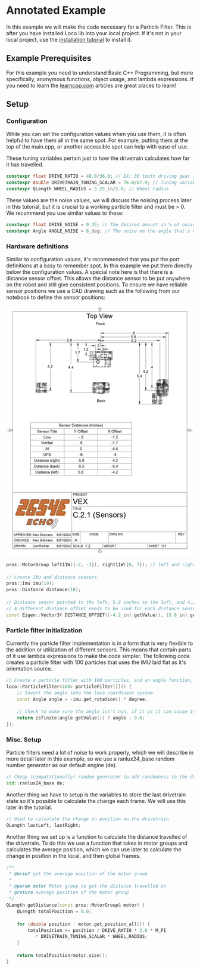 # Annotated Example

In this example we will make the code necessary for a Particle Filter. This is after you have installed Loco lib into
your local project. If it's not in your local project, use the [installation tutorial](./installation.md) to install it.

## Example Prerequisites

For this example you need to understand Basic C++ Programming, but more specifically, anonymous functions, object usage,
and lambda expressions. If you need to learn
the [learncpp.com](https://www.learncpp.com/cpp-tutorial/introduction-to-object-oriented-programming/) articles are
great places to learn!

## Setup

### Configuration

While you can set the configuration values when you use them, it is often helpful to have them all in the same spot.
For example, putting them at the top of the main.cpp, or another accessible spot can help with ease of use.

These tuning variables pertain just to how the drivetrain calculates how far it has travelled.

```c++
constexpr float DRIVE_RATIO = 48.0/36.0; // EX: 36 tooth driving gear to 48 tooth driven gear.
constexpr double DRIVETRAIN_TUNING_SCALAR = 76.0/87.9; // Tuning variable to make sure distance matches
constexpr QLength WHEEL_RADIUS = 3.25_in/2.0; // Wheel radius
```

These values are the noise values, we will discuss the noising process later in this tutorial, but it is crucial to a
working particle filter and must be > 0. We recommend you use similar values to these:

```c++
constexpr float DRIVE_NOISE = 0.35; // The desired amount in % of noise on the drive
constexpr Angle ANGLE_NOISE = 8_deg; // The noise on the angle that's desired
```

### Hardware definitions

Similar to configuration values, it's recommended that you put the port definitions at a easy to remember spot. In this
example we put them directly below the configuration values. A special note here is that there is a distance sensor
offset. This allows the distance sensor to be put anywhere on the robot and still give consistent positions. To ensure
we have reliable sensor positions we use a CAD drawing such as the following from our notebook to define the sensor
positions:

![A drawing of the sensor offset on our robot](../images/sensorDrawing.png)

```c++
pros::MotorGroup left11W({-2, -3}), right11W({6, 7}); // left and right motor setup

// Create IMU and distance sensors
pros::Imu imu(19);
pros::Distance distance(18);

// Distance sensor pointed to the left, 5.8 inches to the left, and 4.2 inches back from the center of rotation
// A different distance offset needs to be used for each distance sensor
const Eigen::Vector3f DISTANCE_OFFSET((-4.2_in).getValue(), (5.8_in).getValue(), (90_deg).getValue());
```

### Particle filter initialization

Currently the particle filter implementation is in a form that is very flexible to the addition or utilization of
different sensors. This means that certain parts of it use lambda expressions to make the code simpler. The following
code creates a particle filter with 100 particles that uses the IMU laid flat as it's orientation source.

```c++
// Create a particle filter with 100 particles, and an angle function, given above
loco::ParticleFilter<100> particleFilter([]() {
    // Invert the angle into the loco coordinate system
    const Angle angle = -imu.get_rotation() * degree;

    // Check to make sure the angle isn't nan, if it is it can cause issues in the position change calculations
    return isfinite(angle.getValue()) ? angle : 0.0;
});
```

### Misc. Setup

Particle filters need a lot of noise to work properly, which we will describe in more detail later in this example, so
we use a ranlux24_base random number generator as our default engine (de).

```c++
// Cheap (computationally) random generator to add randomness to the drivetrain
std::ranlux24_base de;
```

Another thing we have to setup is the variables to store the last drivetrain state so it's possible to calculate the
change each frame. We will use this later in the tutorial.

```c++
// Used to calculate the change in position on the drivetrain
QLength lastLeft, lastRight;
```

Another thing we set up is a function to calculate the distance travelled of the drivetrain. To do this we use a function that takes in motor groups and calculates the average position, which we can use later to calculate the change in position in the local, and then global frames. 

```c++
/**
 * @brief get the average position of the motor group
 *
 * @param motor Motor group to get the distance travelled on
 * @return average position of the motor group
 */
QLength getDistance(const pros::MotorGroup& motor) {
    QLength totalPosition = 0.0;

    for (double position : motor.get_position_all()) {
        totalPosition += position / DRIVE_RATIO * 2.0 * M_PI
           * DRIVETRAIN_TUNING_SCALAR * WHEEL_RADIUS;
    }

    return totalPosition/motor.size();
}
```

